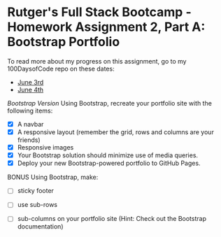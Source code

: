 # Rutger's Full Stack Bootcamp - Homework Assignment 2, Part A: Bootstrap Portfolio

To read more about my progress on this assignment, go to my 100DaysofCode repo on these dates:
- [June 3rd](https://github.com/jamiekaren/100-days-of-code-R1/blob/master/log.md#day-2-june-03-2019)
- [June 4th](https://github.com/jamiekaren/100-days-of-code-R1/blob/master/log.md#day-2-june-04-2019)

*Bootstrap Version*
Using Bootstrap, recreate your portfolio site with the following items: 
- [X] A navbar
- [X] A responsive layout (remember the grid, rows and columns are your friends)
- [X] Responsive images
- [X] Your Bootstrap solution should minimize use of media queries.
- [X] Deploy your new Bootstrap-powered portfolio to GitHub Pages.

BONUS Using Bootstrap, make:
- [ ] sticky footer
- [ ] use sub-rows
- [ ] sub-columns on your portfolio site (Hint: Check out the Bootstrap documentation)
 
